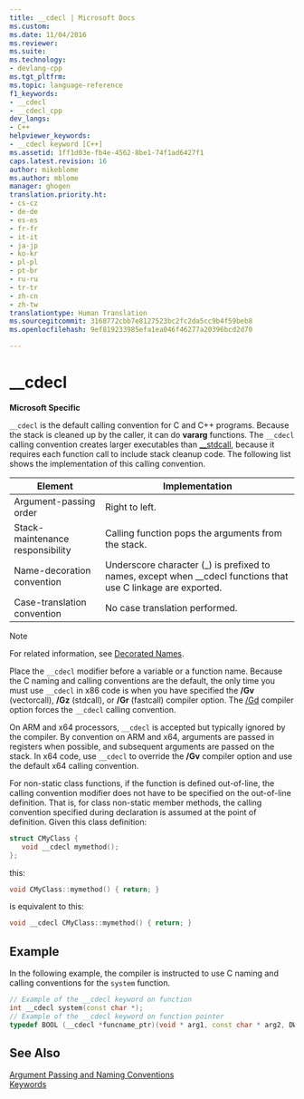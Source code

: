 ```yaml
---
title: __cdecl | Microsoft Docs
ms.custom: 
ms.date: 11/04/2016
ms.reviewer: 
ms.suite: 
ms.technology:
- devlang-cpp
ms.tgt_pltfrm: 
ms.topic: language-reference
f1_keywords:
- __cdecl
- __cdecl_cpp
dev_langs:
- C++
helpviewer_keywords:
- __cdecl keyword [C++]
ms.assetid: 1ff1d03e-fb4e-4562-8be1-74f1ad6427f1
caps.latest.revision: 16
author: mikeblome
ms.author: mblome
manager: ghogen
translation.priority.ht:
- cs-cz
- de-de
- es-es
- fr-fr
- it-it
- ja-jp
- ko-kr
- pl-pl
- pt-br
- ru-ru
- tr-tr
- zh-cn
- zh-tw
translationtype: Human Translation
ms.sourcegitcommit: 3168772cbb7e8127523bc2fc2da5cc9b4f59beb8
ms.openlocfilehash: 9ef819233985efa1ea046f46277a20396bcd2d70

---
```

# __cdecl
**Microsoft Specific**  
  
 `__cdecl` is the default calling convention for C and C++ programs. Because the stack is cleaned up by the caller, it can do **vararg** functions. The `__cdecl` calling convention creates larger executables than [__stdcall](../cpp/stdcall.md), because it requires each function call to include stack cleanup code. The following list shows the implementation of this calling convention.  
  
|Element|Implementation|  
|-------------|--------------------|  
|Argument-passing order|Right to left.|  
|Stack-maintenance responsibility|Calling function pops the arguments from the stack.|  
|Name-decoration convention|Underscore character (_) is prefixed to names, except when \__cdecl functions that use C linkage are exported.|  
|Case-translation convention|No case translation performed.|  
  
> [!NOTE]
>  For related information, see [Decorated Names](../build/reference/decorated-names.md).  
  
 Place the `__cdecl` modifier before a variable or a function name. Because the C naming and calling conventions are the default, the only time you must use `__cdecl` in x86 code is when you have specified the **/Gv** (vectorcall), **/Gz** (stdcall), or **/Gr** (fastcall) compiler option. The [/Gd](../build/reference/gd-gr-gv-gz-calling-convention.md) compiler option forces the `__cdecl` calling convention.  
  
 On ARM and x64 processors, `__cdecl` is accepted but typically ignored by the compiler. By convention on ARM and x64, arguments are passed in registers when possible, and subsequent arguments are passed on the stack. In x64 code, use `__cdecl` to override the **/Gv** compiler option and use the default x64 calling convention.  
  
 For non-static class functions, if the function is defined out-of-line, the calling convention modifier does not have to be specified on the out-of-line definition. That is, for class non-static member methods, the calling convention specified during declaration is assumed at the point of definition. Given this class definition:  
  
```cpp  
struct CMyClass {  
   void __cdecl mymethod();  
};  
```  
  
 this:  
  
```cpp  
void CMyClass::mymethod() { return; }  
```  
  
 is equivalent to this:  
  
```cpp  
void __cdecl CMyClass::mymethod() { return; }  
```  
  
## Example  
 In the following example, the compiler is instructed to use C naming and calling conventions for the `system` function.  
  
```cpp  
// Example of the __cdecl keyword on function  
int __cdecl system(const char *);  
// Example of the __cdecl keyword on function pointer  
typedef BOOL (__cdecl *funcname_ptr)(void * arg1, const char * arg2, DWORD flags, ...);  
```  
  
## See Also  
 [Argument Passing and Naming Conventions](../cpp/argument-passing-and-naming-conventions.md)   
 [Keywords](../cpp/keywords-cpp.md)


<!--HONumber=Jan17_HO1-->



